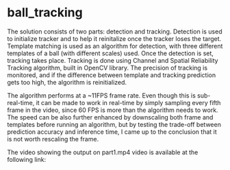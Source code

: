 # ball_tracking

The solution consists of two parts: detection and tracking. Detection is used to initialize tracker and to help it reinitalize once the tracker loses the target. 
Template matching is used as an algorithm for detection, with three different templates of a ball (with different scales) used. Once the detection is set,
tracking takes place. Tracking is done using Channel and Spatial Reliability Tracking algorithm, built in OpenCV library. The precision of tracking is monitored,
and if the difference between template and tracking prediction gets too high, the algorithm is reinitialized.

The algorithm performs at a ~11FPS frame rate. Even though this is sub-real-time, it can be made to work in real-time by simply sampling every fifth frame in the video, since
60 FPS is more than the algorithm needs to work. The speed can be also further enhanced by downscaling both frame and templates before running an algorithm, but by testing the 
trade-off between prediction accuracy and inference time, I came up to the conclusion that it is not worth rescaling the frame. 

The video showing the output on part1.mp4 video is available at the following link:
